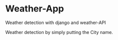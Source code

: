 # Weather-App
Weather detection with django and weather-API

Weather detection by simply putting the City name.
